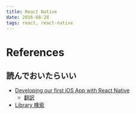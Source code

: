 ```yaml
---
title: React Native
date: 2016-08-28
tags: react, react-native
---
```



# References

## 読んでおいたらいい

+ [Developing our first iOS App with React Native](http://code.hireart.com/2016/02/24/react-native-ios-app/)
  + [翻訳](http://postd.cc/react-native-ios-app/)
+ [Library 検索](https://react.parts/native)
